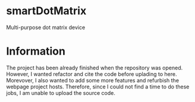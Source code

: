 # smartDotMatrix
Multi-purpose dot matrix device
# Information
The project has been already finished when the repository was opened. However, I wanted refactor and cite the code before uplading to here. Morevover, I also wanted to add some more features and refurbish the webpage project hosts. Therefore, since I could not find a time to do these jobs, I am unable to upload the source code.
